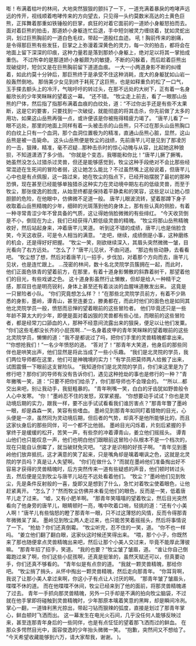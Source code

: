 嘭！布满着枯叶的林间，大地突然狠狠的颤抖了一下，一道充满着暴戾的咆哮声远远的传开，视线顺着咆哮传来的方向望去，只见得一头约莫数米高达的土黄色巨熊，正挥舞着那重如铁锤般的巨掌，疯狂的对着它面前的一道娇小身躯怒拍而去。
面对着巨熊的拍击，那道娇小身躯连忙后退，手中短剑被灵力缠绕着，犹如灵蛇出洞，划过巨熊胸前的一道白色毛纹，带起一道殷红血迹。
吼！胸前传来的剧痛，是令得那巨熊有些发狂，巨掌之上弥漫着深黄色的灵力，每一次的拍击，都将会在地面上留下深深的印痕，这种力量若是落到那娇小身躯上，绝对足以将其一掌拍成重伤。
不过所幸的是那道娇小身躯颇为的敏捷，不断的闪躲着，而后趁着巨熊出现破绽时，短剑又是在巨熊胸前留下道道血痕。
一大一小两道身影不断的纠缠着，如此约莫十分钟后，那巨熊终于是承受不住这种消耗，庞大的身躯犹如山岩一般轰然倒地。
那俏美少女见到终于耗死了这巨熊，也是如释重负的松了一口气，玉手搽去额头上的冷汗，气喘吁吁的转过头，在那不远处的大树下，正有着一名身躯欣长的少年笑眯眯的望着这一幕。
“还不错。
”牧尘走上前去，看了一眼那山岳熊的尸体，然后指了指那布满着血痕的白纹处，道：“不过你出手还是有些不太果断，这是它的要害，只要找到一次破绽，就能彻底的将其击杀，你先前做了太多的用功，如果这山岳熊再强一点，或许便该是你被拖得精疲力竭了。
”唐芊儿看了一眼不远处，那里的地面上同样有着一头被击杀的山岳熊，只不过在那头山岳熊胸口的白纹上只有一个血洞，那个血洞位置极为的精准，直通山岳熊心脏，显然，这山岳熊是被一击毙命。
这头山岳熊便是牧尘的战绩，先前唐芊儿可是见到了那凌厉的一击，狠辣，精准，毫不迟疑...那种击杀时的惊心动魄与从容，比起她这种狼狈，不知道潇洒了多少倍。
“你就是个变态，我哪能和你比！”唐芊儿撅了撅嘴，她虽然没怎么过猎杀过灵兽，但还是能够感觉到，牧尘这种手段绝对不会比那些经常混迹在生死间的冒险者弱，这让她怎么能比？不过虽然嘴上这般说着，但唐芊儿心中也是有点佩服，这一路过来，她在牧尘的指点下，已经开始摆脱了最初的那种恐惧，现在甚至已经能够单独猎杀这种实力在灵动境中期左右的低级灵兽，而至于牧尘，那张俊逸的脸庞，从始至终都是保持着平静柔和的笑容，这些足以让她心惊胆颤的危险，在他眼中，仿佛微不足道一般。
唐芊儿眼波流转，望着那蹲下身子收取着山岳熊精魄的少年，细碎的光斑落到他的身体上，那有些认真的侧脸，有着一种寻常青涩少年不曾具备的气质，这让得她俏脸微微的有些绯红。
“今天收货倒是不小，倒现在为止，我们已经获得八颗低级灵兽的精魄。
”牧尘将那山岳熊精魄收好，然后站起身来，冲着唐芊儿笑道。
听到这不错的成绩，唐芊儿也是俏脸含笑，今天这收获，可是令人相当的满意。
“走吧，继续，成绩倒是小事，这种磨练的机会，还是得好好把握。
”牧尘一笑，刚欲继续深入，其眉头突然微微一皱，目光看向了右方远处。
“怎么了？”唐芊儿见状，不由问道。
“那边有些动静，去看看吧。
”牧尘想了想，然后对着唐芊儿一招手，步伐加，对着那个方向而去，唐芊儿见状，也是连忙跟上。
...茂密的林间，数十名北灵院学员簇拥在一起，而此时，他们正面色铁青的望着前方，在那里，有着十道身影懒散的斜靠着树干，那望着他们的目光，有些戏谑之色。
这十道身影虽然行止懒散，但却是给人一种精干之感，那双目也是明亮锐利，身体上甚至还有着淡淡的血腥味道散发出来。
这竟是一只冒险者小队。
“你们究竟想怎么样？！”在那些北灵院学员前方，有着不少熟悉的身影，墨岭，谭青山，甚至连姜立，滕勇都在，而此时他们的面色也是如同其他北灵院学员一般，愤怒而忌惮的望着眼前的这些冒险者。
他们毕竟还只是一些年龄不算太大的少年，即便是面对着凶狠的灵兽都有些心怯，而眼前的这些冒险者，都是经常刀口舔血的人，那种不经意间流露出来的狠戾，便足以让他们发粟。
“你们这些毛都没长齐的小屁孩啊...”一名身着皮甲的青年笑眯眯的望着眼前的这些北灵院学员，懒懒的道：“我不是都说过了吗，把你们手里的灵兽精魄都拿出来。
”“你想抢我们！”一名少年愤怒的道。
“答对了！”那青年大笑道，他身后的那些同伴也是哄笑出声，他们显然是将此当成了一些小乐趣。
“我们是北灵院的学员，我们两位导师都在这里，他们可是神魄境的实力！”有学员把莫师两人给搬了出来，试图震慑一下眼前这支冒险队。
“我知道你们是北灵院的学员，你们来这里是为了修行吧？那你们的导师有没有告诉你们，遇见这种抢劫的事也是修行的一种？”青年撇嘴一笑，道：“只要不把你们给杀了，你们那导师也不会理会的。
”“所以...都交出来吧，别让我动手，我挺粗暴的。
”青年咧嘴一笑，白白的牙齿犹如野兽般令人心中发寒。
“你！”墨岭忍不住的发怒，双掌紧握。
“你想要动手试试？你也是灵动境后期的实力，跟我一样，要不出手试试看看我们谁厉害点？”那青年瞥了墨岭一眼，却是森森一笑，笑容有些嗜血。
墨岭见到那青年如同盯着猎物的目光，心头便是一凉，虽然同为灵动境后期，但后者的气势，却真不是他所能够比的，而且这家伙身后的那些同伴，可一个都不比他弱。
墨岭目光闪烁着，片刻后紧握的手掌终于是缓缓的松开，苦笑一声，有些奈的冲着谭青山，姜立他们摇摇头。
谭青山他们也只能叹息一声，他们也明白他们跟眼前这冒险小队根本不是一个档次的，现在只能自认倒霉了，就当破财免灾吧。
“这才是识相的好孩子啊。
”青年见到墨岭他们放弃抵抗，这才满意的笑了起来，只是嘴角却是噙着嘲讽之色，这就是北灵院的学员吗？真是让人失望啊。
“你们在做什么？”而就在墨岭他们准备掏出好不容易才获得的灵兽精魄时，后方突然传来一道有些疑惑的声音，他们顿时转过头去，然后便是见到牧尘与唐芊儿站在不远处看着他们。
“牧尘？”墨岭他们见到牧尘，先是条件反射般的一喜，旋即又是想到了什么，急忙对着牧尘使着眼色，让他赶紧离开。
“怎么了？”然而牧尘仿佛并未看见他们的眼色，反而是一笑，低着唐芊儿走了过来。
“嘘，又有小肥羊啊。
”那青年笑嘻嘻的望着牧尘，然后目光突然看向了他身旁的唐芊儿，眼睛顿时一亮，嘴中吹着口哨，轻挑的道：“还有个小美人啊！”唐芊儿有些恼怒的瞪了那青年一眼，只不过这薄怒的风情，反而令得那青年微微呆了呆。
墨岭见到牧尘两人走过来，也只能苦笑着摇摇头，然后将事情说了一下。
“抢劫？你们还真倒霉。
”牧尘听完，忍不住的一笑，道。
“你不也一样吗。
”姜立他们翻了翻白眼，这家伙这时候还笑得出来。
“喂，那个小子，你既然来了那也随便拿点灵兽精魄出来吧，然后让那个小美人交过来，毕竟不能厚此薄彼嘛。
”那青年招了招手，笑道。
“我的也要？”牧尘皱了皱眉，道。
“谁让你自己倒霉跑过来了啊，你们这些小屁孩啊，还真是挺笨的，虽然天赋还可以，但真要动手，你们还真不够看的。
”青年似是有点奈的道。
“我就一颗灵兽精魄，那给你吧。
”牧尘捎了捎头，从怀中掏出一颗灵兽精魄，然后走向那青年。
“你耳背啊，我说了让那小美人拿过来啊，你这小子有点让人讨厌的啊。
”那青年皱了皱眉头，喋喋不休的道。
而在他喋喋不休间，牧尘已经来到了他的面前，将那灵兽精魄递了过去。
青年一手抓向那灵兽精魄，另外一只手却是不满的拍向牧尘脑袋，不过就在他手掌即将碰触到灵兽精魄时，少年那原本噙着笑意的黑眸，却是瞬间冷冽。
掌心一翻，一道锋利黑光掠出，带起刁钻而狠辣的弧度，直接是划过了那青年掌心，鲜血顿时飞洒而出。
这一幕发生在电光火石间，几乎没任何人能够反映过来，甚至连那青年身后的一些同伴，也是有点怔怔的望着那飞洒而过的鲜血。
在那众多愕然目光中，面容俊逸的少年抬头微微一笑。
“抱歉，突然间又不想给了。
”今天希望收藏能够到六万，请大家帮我，谢谢。
)。
